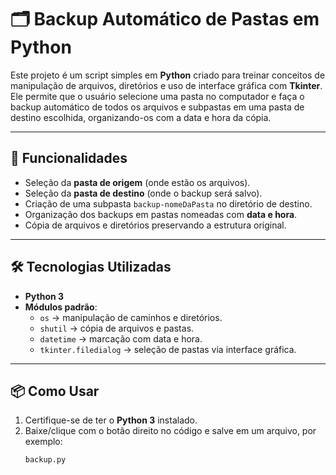 # 🗂️ Backup Automático de Pastas em Python

Este projeto é um script simples em **Python** criado para treinar conceitos de manipulação de arquivos, diretórios e uso de interface gráfica com **Tkinter**.  
Ele permite que o usuário selecione uma pasta no computador e faça o backup automático de todos os arquivos e subpastas em uma pasta de destino escolhida, organizando-os com a data e hora da cópia.

---

## 🚀 Funcionalidades

- Seleção da **pasta de origem** (onde estão os arquivos).
- Seleção da **pasta de destino** (onde o backup será salvo).
- Criação de uma subpasta `backup-nomeDaPasta` no diretório de destino.
- Organização dos backups em pastas nomeadas com **data e hora**.
- Cópia de arquivos e diretórios preservando a estrutura original.

---

## 🛠️ Tecnologias Utilizadas

- **Python 3**
- **Módulos padrão**:
  - `os` → manipulação de caminhos e diretórios.
  - `shutil` → cópia de arquivos e pastas.
  - `datetime` → marcação com data e hora.
  - `tkinter.filedialog` → seleção de pastas via interface gráfica.

---

## 📦 Como Usar

1. Certifique-se de ter o **Python 3** instalado.
2. Baixe/clique com o botão direito no código e salve em um arquivo, por exemplo:  
   ```bash
   backup.py
